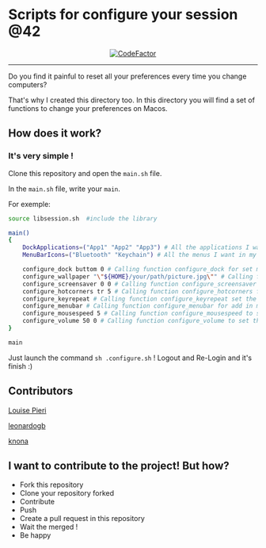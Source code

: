 # Scripts for configure your session @42


<p align="center">
<a href="https://www.codefactor.io/repository/github/lpieri/scripts_42"><img src="https://www.codefactor.io/repository/github/lpieri/scripts_42/badge" alt="CodeFactor" /></a>
</p>

---

Do you find it painful to reset all your preferences every time you change computers?

That's why I created this directory too. In this directory you will find a set of functions to change your preferences on Macos.

## How does it work?

### It's very simple !

Clone this repository and open the `main.sh` file.

In the `main.sh` file, write your `main`.

For exemple:

```sh
source libsession.sh  #include the library

main()
{
	DockApplications=("App1" "App2" "App3") # All the applications I want in my dock
	MenuBarIcons=("Bluetooth" "Keychain") # All the menus I want in my menu bar

	configure_dock buttom 0 # Calling function configure_dock for set my dock in the buttom without the autohide
	configure_wallpaper "\"${HOME}/your/path/picture.jpg\"" # Calling function configure_wallpaper for change my wallpaper
	configure_screensaver 0 0 # Calling function configure_screensaver for require my password on my screensaver without delay
	configure_hotcorners tr 5 # Calling function configure_hotcorners for add one hot corners
	configure_keyrepeat # Calling function configure_keyrepeat set the keyrepeat at the minimum delay
	configure_menubar # Calling function configure_menubar for add in my menu bar all MenuBarIcons
	configure_mousespeed 5 # Calling function configure_mousespeed to set the mousespeed to 5 
	configure_volume 50 0 # Calling function configure_volume to set the ouput volume at 50% and disable alert volume
}

main
```

Just launch the command `sh .configure.sh` ! Logout and Re-Login and it's finish :)

## Contributors

[Louise Pieri](https://github.com/lpieri)

[leonardogb](https://github.com/leonardogb)

[knona](https://github.com/knona)

## I want to contribute to the project! But how?
 - Fork this repository
 - Clone your repository forked
 - Contribute
 - Push
 - Create a pull request in this repository
 - Wait the merged !
 - Be happy

